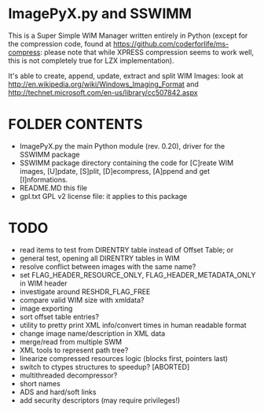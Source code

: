 ImagePyX.py and SSWIMM
====================

This is a Super Simple WIM Manager written entirely in Python (except for the compression code, found at
https://github.com/coderforlife/ms-compress: please note that while XPRESS compression seems to work well,
this is not completely true for LZX implementation).

It's able to create, append, update, extract and split WIM Images: look at
	http://en.wikipedia.org/wiki/Windows_Imaging_Format
and
	http://technet.microsoft.com/en-us/library/cc507842.aspx



FOLDER CONTENTS
===============

- ImagePyX.py				the main Python module (rev. 0.20), driver for the SSWIMM package
- SSWIMM					package directory containing the code for [C]reate WIM images, [U]pdate,
						[S]plit, [D]ecompress, [A]ppend and get [I]nformations.
- README.MD				this file
- gpl.txt					GPL v2 license file: it applies to this package


TODO
====

- read items to test from DIRENTRY table instead of Offset Table; or
- general test, opening all DIRENTRY tables in WIM
- resolve conflict between images with the same name?
- set FLAG_HEADER_RESOURCE_ONLY, FLAG_HEADER_METADATA_ONLY in WIM header
- investigate around RESHDR_FLAG_FREE
- compare valid WIM size with xmldata?
- image exporting
- sort offset table entries?
- utility to pretty print XML info/convert times in human readable format
- change image name/description in XML data
- merge/read from multiple SWM
- XML tools to represent path tree?
- linearize compressed resources logic (blocks first, pointers last)
- switch to ctypes structures to speedup? [ABORTED]
- multithreaded decompressor?
- short names
- ADS and hard/soft links
- add security descriptors (may require privileges!)
